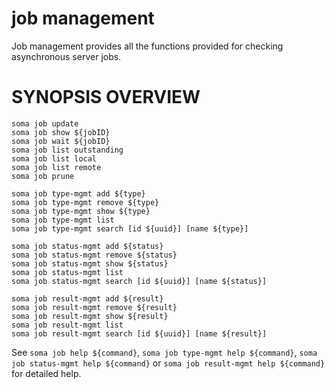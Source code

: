 # job management

Job management provides all the functions provided for checking
asynchronous server jobs.

# SYNOPSIS OVERVIEW

```
soma job update
soma job show ${jobID}
soma job wait ${jobID}
soma job list outstanding
soma job list local
soma job list remote
soma job prune

soma job type-mgmt add ${type}
soma job type-mgmt remove ${type}
soma job type-mgmt show ${type}
soma job type-mgmt list
soma job type-mgmt search [id ${uuid}] [name ${type}]

soma job status-mgmt add ${status}
soma job status-mgmt remove ${status}
soma job status-mgmt show ${status}
soma job status-mgmt list
soma job status-mgmt search [id ${uuid}] [name ${status}]

soma job result-mgmt add ${result}
soma job result-mgmt remove ${result}
soma job result-mgmt show ${result}
soma job result-mgmt list
soma job result-mgmt search [id ${uuid}] [name ${result}]
```

See `soma job help ${command}`, `soma job type-mgmt help ${command}`, `soma job status-mgmt help ${command}` or `soma job result-mgmt help ${command}` for detailed help.
